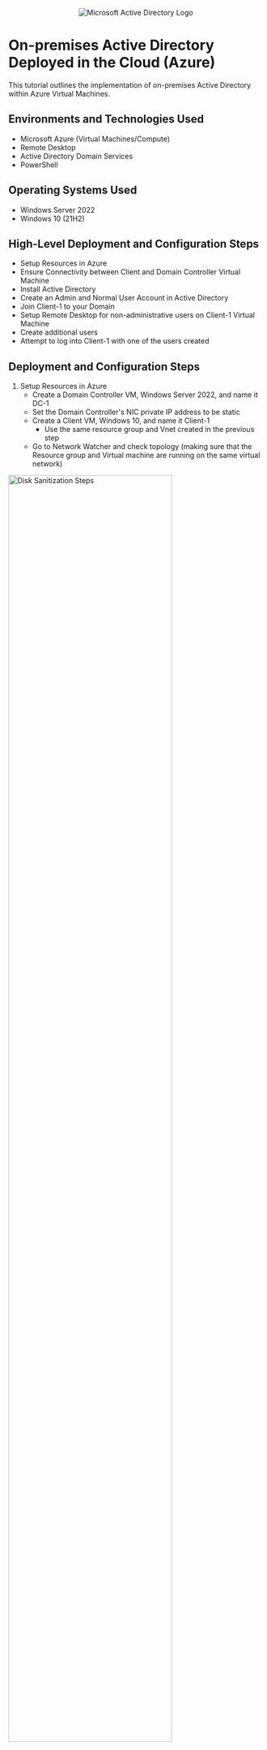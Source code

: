 <p align="center">
<img src="https://i.imgur.com/pU5A58S.png" alt="Microsoft Active Directory Logo"/>
</p>

<h1>On-premises Active Directory Deployed in the Cloud (Azure)</h1>
This tutorial outlines the implementation of on-premises Active Directory within Azure Virtual Machines.<br />

<h2>Environments and Technologies Used</h2>

- Microsoft Azure (Virtual Machines/Compute)
- Remote Desktop
- Active Directory Domain Services
- PowerShell

<h2>Operating Systems Used </h2>

- Windows Server 2022
- Windows 10 (21H2)

<h2>High-Level Deployment and Configuration Steps</h2>

- Setup Resources in Azure
- Ensure Connectivity between Client and Domain Controller Virtual Machine
- Install Active Directory
- Create an Admin and Normal User Account in Active Directory
- Join Client-1 to your Domain
- Setup Remote Desktop for non-administrative users on Client-1 Virtual Machine
- Create additional users
- Attempt to log into Client-1 with one of the users created

<h2>Deployment and Configuration Steps</h2>

1. Setup Resources in Azure
	- Create a Domain Controller VM, Windows Server 2022, and name it DC-1
	- Set the Domain Controller's NIC private IP address to be static
	- Create a Client VM, Windows 10, and name it Client-1
		- Use the same resource group and Vnet created in the previous step
	- Go to Network Watcher and check topology (making sure that the Resource group and Virtual machine are running on the same virtual network)

<p>
<img src="https://i.imgur.com/DEU9x0j.png" height="80%" width="80%" alt="Disk Sanitization Steps"/>
</p>
<p>
<img src="https://i.imgur.com/AtDHufO.png" height="80%" width="80%" alt="Disk Sanitization Steps"/>
</p>

2. Ensure Connectivity between the client and domain controller VM
	- Use remote desktop to log into Client-1 and ping DC-1 private IP address (ping -t IP address)
	- Log into DC-1 and enable ICMPv4 on windows local firewall
		- This allows DC-1 to accept ICMP traffic
	- Go back to the Client-1 command prompt to see if the ping is successful

<p>
<img src="https://i.imgur.com/6XNwLdQ.png" height="80%" width="80%" alt="Disk Sanitization Steps"/>
</p>

3. Install Active Directory
	- Install Active Directory Domain Services in DC-1
	- Promote it as a domain controller and set up a new forest as mydomain.com or anything else. I'll be using jcdomain.com
	- Restart the machine and log into DC-1 as user: mydomain.com\labuser or whatever you created. I'll log in as jcdomain.com\labuser

<p>
<img src="https://i.imgur.com/aWqaNA9.png" height="80%" width="80%" alt="Disk Sanitization Steps"/>
</p>
<p>
<img src="https://i.imgur.com/cBBeVVg.png" height="80%" width="80%" alt="Disk Sanitization Steps"/>
</p>

4. Create an Admin and Normal User Account in AD
	- Go to Active Directory Users and Computers to create an Organization Unit called "_Employees."
	- Create another OU called "_Admins."
	- Within _Admins, create an employee name Jane Doe with the username of jane_admin
	- Go to the security group and add jane_admin to Domain Admins
	- Log out and close the RDP connection to DC-1
	- Log back into DC-1 as mydomain.com\jane_admin. My login will be jcdomain.com\jane_admin

<p>
<img src="https://i.imgur.com/JbPXPqJ.png" height="80%" width="80%" alt="Disk Sanitization Steps"/>
</p>

5. Join Client-1 in your domain
	- Go to the Azure portal (not in vm) and set Client-1's DNS setting to DC's private IP address
	- Restart Client-1's vm and log back into as labuser
	- Go to DC-1 and verify that Client-1 shows up in ADUC in the computers container on the root of the domain
	- Create another OU named _Clients and drag Client-1 in there

<p>
<img src="https://i.imgur.com/Ko1xuOQ.png" height="80%" width="80%" alt="Disk Sanitization Steps"/>
</p>
<p>
<img src="https://i.imgur.com/P3QVB73.png" height="80%" width="80%" alt="Disk Sanitization Steps"/>
</p>
<p>
<img src="https://i.imgur.com/dFwacBU.png" height="80%" width="80%" alt="Disk Sanitization Steps"/>
</p>

6. Setup Remote Desktop for non-administrative users on client-1
	- Log into Client-1 as mydomain.com/jane_admin
	- Go to system properties => Remote desktop => allow "domain users" access to remote desktop
	- This will allow you to log into Client-1 as a non-administrator user
	- Note to change many systems, you would use this with a Group Policy

<p>
<img src="https://i.imgur.com/NJATXAr.png" height="80%" width="80%" alt="Disk Sanitization Steps"/>
</p>

7. Create additional users and attempt to log into client-1 with one of the users
	- If not already, log into DC-1 as jane-admin
	- Open PowerShell_ise as an administrator
	- Create a new file and paste the script's contents into it (https://github.com/joshmadakor1/AD_PS/blob/master/Generate-Names-Create-Users.ps1)
		- This script was created by instructor for practice
		- It includes hundreds of generated names, creating users
	- Run the script and watch the accounts being created
	- Go to ADUC and watch the accounts in the appropriate OU
	- Log into Client-1 with one of the accounts created
		- The password will be in the script
		- I'll be remotely logging in as the user lenur.nibo instead of admin
		- Go to Windows PowerShell or command prompt, if you want to verify
<p>
<img src="https://i.imgur.com/NPUBnDF.png" height="80%" width="80%" alt="Disk Sanitization Steps"/>
</p>
<p>
<img src="https://i.imgur.com/7mySEDk.png" height="80%" width="80%" alt="Disk Sanitization Steps"/>
</p>
<p>
<img src="https://i.imgur.com/9fwTLa5.png" height="80%" width="80%" alt="Disk Sanitization Steps"/>
</p>
<p>
<img src="https://i.imgur.com/r0JqiVv.png" height="80%" width="80%" alt="Disk Sanitization Steps"/>
</p>
</p>
<br />

